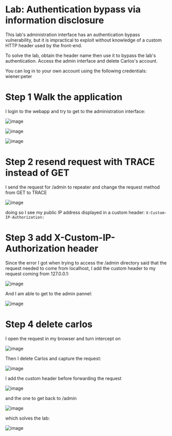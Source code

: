 # Lab: Authentication bypass via information disclosure

 This lab's administration interface has an authentication bypass vulnerability, but it is impractical to exploit without knowledge of a custom HTTP header used by the front-end.

To solve the lab, obtain the header name then use it to bypass the lab's authentication. Access the admin interface and delete Carlos's account.

You can log in to your own account using the following credentials: wiener:peter 

# Step 1 Walk the application

I login to the webapp and try to get to the administration interface:

![image](https://user-images.githubusercontent.com/83407557/209589146-86e6cd53-1789-4d9a-890b-2eabb1dfbfcd.png)

![image](https://user-images.githubusercontent.com/83407557/209590398-b45cbc38-09a0-446d-abbe-fd4a70a9f1ea.png)


![image](https://user-images.githubusercontent.com/83407557/209589162-dc44e566-f846-4935-bb70-6c7f869286b7.png)


# Step 2 resend request with TRACE instead of GET

I send the request for /admin to repeater and change the request method from GET to TRACE

![image](https://user-images.githubusercontent.com/83407557/209590545-471127b7-9a6a-4d2e-8499-b0dbf2a46328.png)

doing so I see my public IP address displayed in a custom header: `X-Custom-IP-Authorization:`

# Step 3 add X-Custom-IP-Authorization header

Since the error I got when trying to access the /admin directory said that the request needed to come from localhost, I add the custom header to my request coming from 127.0.0.1:

![image](https://user-images.githubusercontent.com/83407557/209590646-5d9aa217-a498-4161-8533-e3077f51d1b3.png)

And I am able to get to the admin pannel:

![image](https://user-images.githubusercontent.com/83407557/209590670-25a982b9-3eba-40f0-8910-fff695546bb4.png)

# Step 4 delete carlos

I open the request in my browser and turn intercept on

![image](https://user-images.githubusercontent.com/83407557/209590714-079a3287-06f6-43ac-a0a0-227c3ec542ca.png)

Then I delete Carlos and capture the request:

![image](https://user-images.githubusercontent.com/83407557/209590767-6fa2d6a3-c8ad-44a8-b00b-3bae7ff26f82.png)

I add the custom header before forwarding the request

![image](https://user-images.githubusercontent.com/83407557/209590823-21606d77-a1b5-4794-ab0a-3238923aa2d8.png)

and the one to get back to /admin

![image](https://user-images.githubusercontent.com/83407557/209590872-a16dc3a4-fe17-4b94-bbab-b3cfeea08849.png)

which solves the lab:

![image](https://user-images.githubusercontent.com/83407557/209590890-c0ec3559-f9ab-450e-b5ec-c50632c2330a.png)

